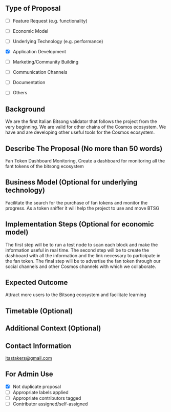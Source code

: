 ## Type of Proposal

- [ ] Feature Request (e.g. functionality)

- [ ] Economic Model

- [ ] Underlying Technology (e.g. performance)

- [x] Application Development

- [ ] Marketing/Community Building

- [ ] Communication Channels

- [ ] Documentation

- [ ] Others

## Background

We are the first Italian Bitsong validator that follows the project from the very beginning. We are valid for other chains of the Cosmos ecosystem. We have and are developing other useful tools for the Cosmos ecosystem.

## Describe The Proposal (No more than 50 words)

Fan Token Dashboard Monitoring, Create a dashboard for monitoring all the fant tokens of the bitsong ecosystem

## Business Model (Optional for underlying technology)

Facilitate the search for the purchase of fan tokens and monitor the progress. As a token sniffer it will help the project to use and move BTSG

## Implementation Steps (Optional for economic model)

The first step will be to run a test node to scan each block and make the information useful in real time.
The second step will be to create the dashboard with all the information and the link necessary to participate in the fan token.
The final step will be to advertise the fan token through our social channels and other Cosmos channels with which we collaborate.

## Expected Outcome

Attract more users to the Bitsong ecosystem and facilitate learning

## Timetable (Optional)

<!--
Estimate the timetable of your plan.

| Implementation Steps | Time Consuming |
| -------------------- | -------------- |
| step 1               | 2 week         |
| step 2               | 3 week            |
| step 3                 ready for fan token start            |
| Total duration       | 2 months  |

-->

## Additional Context (Optional)

<!-- Add any other context about the proposal here. -->

## Contact Information

itastakers@gmail.com

## For Admin Use

- [x] Not duplicate proposal
- [ ] Appropriate labels applied
- [ ] Appropriate contributors tagged
- [ ] Contributor assigned/self-assigned
